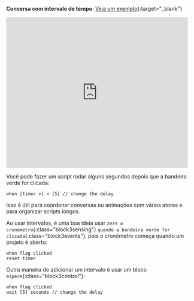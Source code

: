 **Conversa com intervalo de tempo**: [Veja um exemplo](https://scratch.mit.edu/projects/499336065/editor){:target="_blank"}

<div class="scratch-preview">
  <iframe allowtransparency="true" width="485" height="402" src="https://scratch.mit.edu/projects/embed/499336065/?autostart=false" frameborder="0"></iframe>
</div>

Você pode fazer um script rodar alguns segundos depois que a bandeira verde for clicada:

```blocks3
when [timer v] > [5] // change the delay
```

Isso é útil para coordenar conversas ou animações com vários atores e para organizar scripts longos.

Ao usar intervalos, é uma boa ideia usar `zere o cronômetro`{:class="block3sensing"} `quando a bandeira verde for clicada`{:class="block3events"}, pois o cronômetro começa quando um projeto é aberto:

```blocks3
when flag clicked
reset timer
```

Outra maneira de adicionar um intervalo é usar um bloco `espere`{:class="block3control"}:

```blocks3
when flag clicked
wait [5] seconds // change the delay
```
